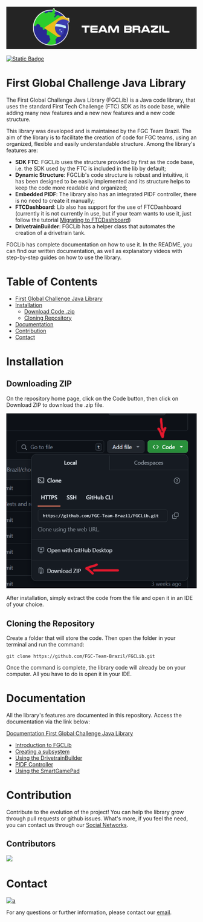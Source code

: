 ![FGC Team Brazil](doc/media/logoTeamBrazil.png)

[![Static Badge](https://img.shields.io/badge/pt_br-readme-green)](doc/pt-br/README.md)

# First Global Challenge Java Library
The First Global Challenge Java Library (FGCLib) is a Java code library,
that uses the standard First Tech Challenge (FTC) SDK as its code base, while adding many new features and a new
new features and a new code structure.

This library was developed and is maintained by the FGC Team Brazil. The aim of the library is to facilitate
the creation of code for FGC teams, using an organized, flexible and easily understandable structure.
Among the library's features are:
- **SDK FTC**: FGCLib uses the structure provided by first as the code base, i.e. the SDK used by the
  FTC is included in the lib by default;
- **Dynamic Structure**: FGCLib's code structure is robust and intuitive, it has been designed to
  be easily implemented and its structure helps to keep the code more readable and organized;
- **Embedded PIDF**: The library also has an integrated PIDF controller,
  there is no need to create it manually;
- **FTCDashboard**: Lib also has support for the use of FTCDashboard (currently it is not
  currently in use, but if your team wants to use it, just follow the tutorial
[Migrating to FTCDashboard](doc/en/6%20-%20Migrating%20to%20FTCDashboard.md))
- **DrivetrainBuilder**: FGCLib has a helper class that automates the creation of
  a drivetrain tank.

FGCLib has complete documentation on how to use it. In the README, you can find our
written documentation, as well as explanatory videos with step-by-step guides on how to use the library.

# Table of Contents
- [First Global Challenge Java Library](#first-global-challenge-java-library)
- [Installation](#installation)
  - [Download Code .zip](#downloading-zip)
  - [Cloning Repository](#cloning-the-repository)
- [Documentation](#documentation)
- [Contribution](#contribution)
- [Contact](#contact)

# Installation
## Downloading ZIP
On the repository home page, click on the Code button, then click on Download ZIP to download the
.zip file. 

![Github Code Button](doc/media/githubCodeButton.png)

After installation, simply extract the code from the file and open it in an IDE of your choice.

## Cloning the Repository
Create a folder that will store the code. Then open the folder in your terminal and run the command:

    git clone https://github.com/FGC-Team-Brazil/FGCLib.git

Once the command is complete, the library code will already be on your computer. All you have to do is open it
in your IDE.


# Documentation
All the library's features are documented in this repository. Access the documentation via
the link below:

[Documentation First Global Challenge Java Library](doc/en/1%20-%20Introduction%20to%20FGCLib.md)
- [Introduction to FGCLib](doc/en/1%20-%20Introduction%20to%20FGCLib.md)
- [Creating a subsystem](doc/en/2%20-%20Creating%20a%20Subsystem.md)
- [Using the DrivetrainBuilder](doc/en/3%20-%20Using%20the%20DrivetrainBuilder.md)
- [PIDF Controller](doc/en/4%20-%20Utility%20Class%20SmartGamePad.md)
- [Using the SmartGamePad](doc/en/5%20-%20Using%20the%20PIDF%20Controller.md)

# Contribution
Contribute to the evolution of the project!
You can help the library grow through pull requests or github issues. What's more,
if you feel the need, you can contact us through our [Social Networks](#contact).

## Contributors
<a href="https://github.com/FGC-Team-Brazil/FGCLib/graphs/contributors">
  <img src="https://contrib.rocks/image?repo=FGC-Team-Brazil/FGCLib" />
</a>

# Contact
<a href="https://www.instagram.com/fgcteambrazil/">

  ![a](https://img.shields.io/badge/Instagram-E4405F?style=for-the-badge&logo=instagram&logoColor=white)

</a>

For any questions or further information, please contact our [email](mailto:fgc.team.br@gmail.com).